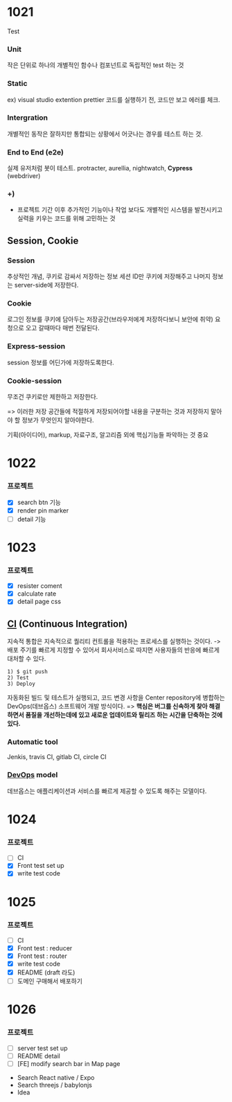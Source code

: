 # 1021
Test
### Unit
작은 단위로 하나의 개별적인 함수나 컴포넌트로 독립적인 test 하는 것

### Static
ex) visual studio extention prettier
코드를 실행하기 전, 코드만 보고 에러를 체크.

### Intergration
개별적인 동작은 잘하지만 통합되는 상황에서 어긋나는 경우를 테스트 하는 것.

### End to End (e2e)
실제 유저처럼 봇이 테스트. protracter, aurellia, nightwatch, **Cypress** (webdriver)

### +)
- 프로젝트 기간 이후 추가적인 기능이나 작업 보다도 개별적인 시스템을 발전시키고 실력을 키우는 코드를 위해 고민하는 것

## Session, Cookie
### Session
추상적인 개념, 쿠키로 감싸서 저장하는 정보
세션 ID만 쿠키에 저장해주고 나머지 정보는 server-side에 저장한다.
### Cookie
로그인 정보를 쿠키에 담아두는 저장공간(브라우저에게 저장하다보니 보안에 취약)
요청으로 오고 갈때마다 매번 전달된다.

### Express-session
session 정보를 어딘가에 저장하도록한다.
### Cookie-session
무조건 쿠키로만 제한하고 저장한다.

=> 이러한 저장 공간들에 적절하게 저장되어야할 내용을 구분하는 것과 저장하지 말아야 할 정보가 무엇인지 알아야한다.

기획(아이디어), markup, 자료구조, 알고리즘 외에 핵심기능들 파악하는 것 중요

# 1022
### 프로젝트
- [x] search btn 기능
- [x] render pin marker
- [ ] detail 기능

# 1023
### 프로젝트
- [x] resister coment
- [x] calculate rate
- [x] detail page css

## [CI](https://onboarding.circleci.com) (Continuous Integration)
지속적 통합은 지속적으로 퀄리티 컨트롤을 적용하는 프로세스를 실행하는 것이다. 
-> 배포 주기를 빠르게 지정할 수 있어서 회사서비스로 따지면 사용자들의 반응에 빠르게 대처할 수 있다.
```
1) $ git push
2) Test
3) Deploy
```
 자동화된 빌드 및 테스트가 실행되고, 코드 변경 사항을  Center repository에 병합하는 DevOps(데브옵스) 소프트웨어 개발 방식이다.
=> **핵심은 버그를 신속하게 찾아 해결하면서  품질을 개선하는데에 있고 새로운 업데이트와 릴리즈 하는 시간을 단축하는 것에 있다.**

### Automatic tool
Jenkis, travis CI, gitlab CI, circle CI

### [DevOps](https://aws.amazon.com/ko/devops/what-is-devops/) model
데브옵스는 애플리케이션과 서비스를 빠르게 제공할 수 있도록 해주는 모델이다.

# 1024
### 프로젝트
- [ ] CI
- [x] Front test set up
- [x] write test code

# 1025
### 프로젝트
- [ ] CI
- [x] Front test : reducer
- [x] Front test : router
- [x] write test code
- [x] README (draft 라도)
- [ ] 도메인 구매해서 배포하기

# 1026
### 프로젝트
- [ ] server test set up
- [ ] README detail
- [ ] [FE] modify search bar in Map page 

- Search React native / Expo
- Search threejs / babylonjs
- Idea